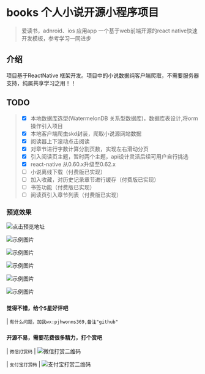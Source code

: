 # books 个人小说开源小程序项目
> 爱读书，adnroid、ios 应用app
> 一个基于web前端开源的react native快速开发模板，参考学习一同进步

## 介绍
项目基于ReactNative 框架开发。项目中的小说数据纯客户端爬取，不需要服务器支持，纯属共享学习之用！！
## TODO
> * [x] 本地数据库选型(WatermelonDB 关系型数据库)，数据库表设计,将orm操作引入项目
> * [x] 本地客户端爬虫skd封装，爬取小说源网站数据
> * [x] 阅读器上下滚动点击阅读
> * [x] 对章节进行字数计算分割页数，实现左右滑动分页
> * [x] 引入阅读页主题，暂时两个主题，api设计灵活后续可用户自行挑选
> * [x] react-native 从0.60.x升级至0.62.x
> * [ ] 小说离线下载（付费版已实现）
> * [ ] 加入收藏，对历史记录章节进行缓存（付费版已实现）
> * [ ] 书签功能（付费版已实现）
> * [ ] 阅读页引入章节列表（付费版已实现）

### 预览效果
![点击预览地址](https://github.com/zhuSass/books/blob/master/static/project/1.gif)

![示例图片](https://github.com/zhuSass/books/blob/master/static/project/1.png)

![示例图片](https://github.com/zhuSass/books/blob/master/static/project/2.png)

![示例图片](https://github.com/zhuSass/books/blob/master/static/project/3.png)

![示例图片](https://github.com/zhuSass/books/blob/master/static/project/4.png)

![示例图片](https://github.com/zhuSass/books/blob/master/static/project/5.png)

### `觉得不错，给个5星好评吧`

| `有什么问题，加我wx:pjhwonms369,备注"github"` 





### `开源不易，需要花费很多精力，打个赏吧`
| `微信打赏码` 
| ![微信打赏二维码](https://github.com/zhuSass/books/blob/master/static/user/pay1.jpg)

| `支付宝打赏码`
| ![支付宝打赏二维码](https://github.com/zhuSass/books/blob/master/static/user/pay2.jpg)



